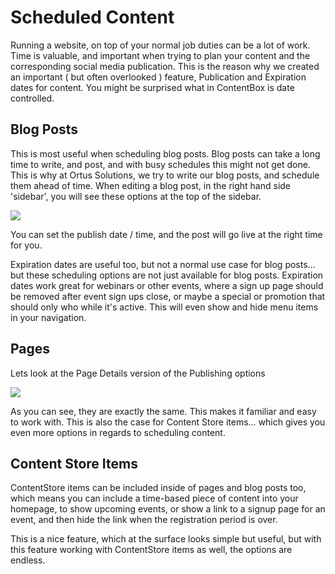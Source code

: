 # Scheduled Content

Running a website, on top of your normal job duties can be a lot of work. Time is valuable, and important when trying to plan your content and the corresponding social media publication. This is the reason why we created an important \( but often overlooked \) feature, Publication and Expiration dates for content. You might be surprised what in ContentBox is date controlled.

## Blog Posts

This is most useful when scheduling blog posts. Blog posts can take a long time to write, and post, and with busy schedules this might not get done. This is why at Ortus Solutions, we try to write our blog posts, and schedule them ahead of time. When editing a blog post, in the right hand side 'sidebar', you will see these options at the top of the sidebar.

![](../../../../../.gitbook/assets/contentbox-publication.JPG)

You can set the publish date / time, and the post will go live at the right time for you.

Expiration dates are useful too, but not a normal use case for blog posts… but these scheduling options are not just available for blog posts. Expiration dates work great for webinars or other events, where a sign up page should be removed after event sign ups close, or maybe a special or promotion that should only who while it's active. This will even show and hide menu items in your navigation.

## Pages

Lets look at the Page Details version of the Publishing options

![](../../../../../.gitbook/assets/contentbox-publication-page.JPG)

As you can see, they are exactly the same. This makes it familiar and easy to work with. This is also the case for Content Store items… which gives you even more options in regards to scheduling content.

## Content Store Items

ContentStore items can be included inside of pages and blog posts too, which means you can include a time-based piece of content into your homepage, to show upcoming events, or show a link to a signup page for an event, and then hide the link when the registration period is over.

This is a nice feature, which at the surface looks simple but useful, but with this feature working with ContentStore items as well, the options are endless.

